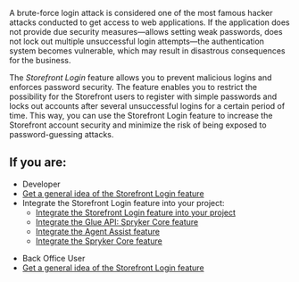 A brute-force login attack is considered one of the most famous hacker attacks conducted to get access to web applications. If the application does not provide due security measures—allows setting weak passwords, does not lock out multiple unsuccessful login attempts—the authentication system becomes vulnerable, which may result in disastrous consequences for the business.

The *Storefront Login* feature allows you to prevent malicious logins and enforces password security. The feature enables you to restrict the possibility for the Storefront users to register with simple passwords and locks out accounts after several unsuccessful logins for a certain period of time. This way, you can use the Storefront Login feature to increase the Storefront account security and minimize the risk of being exposed to password-guessing attacks.

## If you are:

<div class="mr-container">
    <div class="mr-list-container">
        <!-- col1 -->
        <div class="mr-col">
            <ul class="mr-list mr-list-green">
                <li class="mr-title">Developer</li>
                <li><a href="https://documentation.spryker.com/upcoming-release/docs/storefront-login-overview" class="mr-link">Get a general idea of the Storefront Login feature</a></li>
       <li>Integrate the Storefront Login feature into your project:
                    <ul>          
                <li><a href="https://documentation.spryker.com/upcoming-release/docs/customer-account-management-feature-integration" class="mr-link">Integrate the Storefront Login feature into your project</a></li>
                <li><a href="https://documentation.spryker.com/upcoming-release/docs/glue-api-spryker-core-feature-integration" class="mr-link">Integrate the Glue API: Spryker Core feature</a></li>
                <li><a href="https://documentation.spryker.com/upcoming-release/docs/agent-assist-feature-integration" class="mr-link">Integrate the Agent Assist feature</a></li>
                <li><a href="https://documentation.spryker.com/upcoming-release/docs/spryker-core-feature-integration" class="mr-link">Integrate the Spryker Core feature</a></li>
            </ul>
        </div>
         <!-- col2 -->
        <div class="mr-col">
            <ul class="mr-list mr-list-blue">
                <li class="mr-title"> Back Office User</li>
                 <li><a href="https://documentation.spryker.com/upcoming-release/docs/storefront-login-overview" class="mr-link">Get a general idea of the Storefront Login feature</a></li>
               </ul>
        </div>
        </div>
</div>

